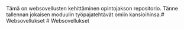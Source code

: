Tämä on websovellusten kehittäminen opintojakson repositorio. Tänne tallennan jokaisen moduulin työpajatehtävät omiin kansioihinsa.#   W e b s o v e l l u k s e t  
 #   W e b s o v e l l u k s e t  
 